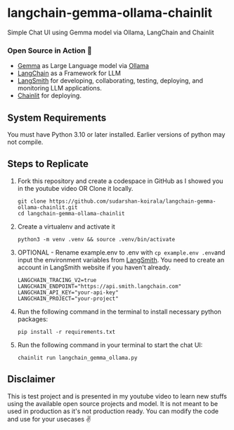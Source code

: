 # langchain-gemma-ollama-chainlit
Simple Chat UI using Gemma model via Ollama, LangChain and Chainlit

### Open Source in Action 🚀
- [Gemma](https://ai.google.dev/gemma/docs/model_card) as Large Language model via [Ollama](https://ollama.com/)
- [LangChain](https://www.langchain.com/) as a Framework for LLM
- [LangSmith](https://smith.langchain.com/) for developing, collaborating, testing, deploying, and monitoring LLM applications.
- [Chainlit](https://docs.chainlit.io/langchain) for deploying.

## System Requirements

You must have Python 3.10 or later installed. Earlier versions of python may not compile.

## Steps to Replicate 

1. Fork this repository and create a codespace in GitHub as I showed you in the youtube video OR Clone it locally.
   ```
   git clone https://github.com/sudarshan-koirala/langchain-gemma-ollama-chainlit.git
   cd langchain-gemma-ollama-chainlit
   ```

2. Create a virtualenv and activate it
   ```
   python3 -m venv .venv && source .venv/bin/activate
   ```

3. OPTIONAL - Rename example.env to .env with `cp example.env .env`and input the environment variables from [LangSmith](https://smith.langchain.com/). You need to create an account in LangSmith website if you haven't already.
   ``` 
   LANGCHAIN_TRACING_V2=true
   LANGCHAIN_ENDPOINT="https://api.smith.langchain.com"
   LANGCHAIN_API_KEY="your-api-key"
   LANGCHAIN_PROJECT="your-project"
   ```

4. Run the following command in the terminal to install necessary python packages:
   ```
   pip install -r requirements.txt
   ```

5. Run the following command in your terminal to start the chat UI:
   ```
   chainlit run langchain_gemma_ollama.py
   ```

## Disclaimer
This is test project and is presented in my youtube video to learn new stuffs using the available open source projects and model. It is not meant to be used in production as it's not production ready. You can modify the code and use for your usecases ✌️